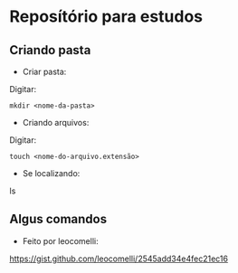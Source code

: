 # Reposítório para estudos
## Criando pasta

+ Criar pasta:

Digitar:

```
mkdir <nome-da-pasta>
```

+ Criando arquivos:

Digitar:

```
touch <nome-do-arquivo.extensão>
```

+ Se localizando:

ls

## Algus comandos

+ Feito por leocomelli:

https://gist.github.com/leocomelli/2545add34e4fec21ec16
